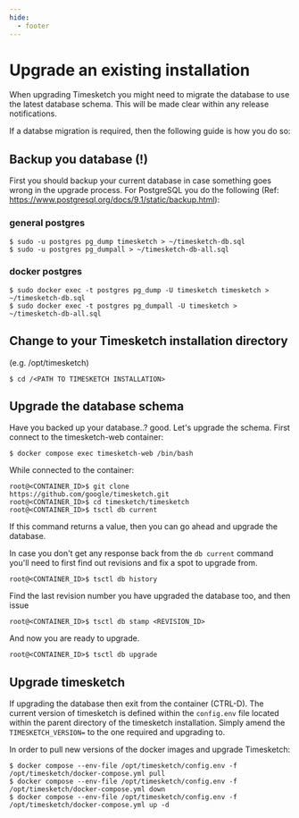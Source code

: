 ```yaml
---
hide:
  - footer
---
```

# Upgrade an existing installation

When upgrading Timesketch you might need to migrate the database to use the latest database schema. This will be made clear within any release notifications.

If a databse migration is required, then the following guide is how you do so:

## Backup you database (!)
First you should backup your current database in case something goes wrong in the upgrade process. For PostgreSQL you do the following (Ref: https://www.postgresql.org/docs/9.1/static/backup.html):

### general postgres

```shell
$ sudo -u postgres pg_dump timesketch > ~/timesketch-db.sql
$ sudo -u postgres pg_dumpall > ~/timesketch-db-all.sql
```

### docker postgres

```shell
$ sudo docker exec -t postgres pg_dump -U timesketch timesketch > ~/timesketch-db.sql
$ sudo docker exec -t postgres pg_dumpall -U timesketch > ~/timesketch-db-all.sql
```

## Change to your Timesketch installation directory
(e.g. /opt/timesketch)

```shell
$ cd /<PATH TO TIMESKETCH INSTALLATION>
```

## Upgrade the database schema
Have you backed up your database..? good. Let's upgrade the schema. First connect to the timesketch-web container:

```shell
$ docker compose exec timesketch-web /bin/bash
```

While connected to the container:

```shell
root@<CONTAINER_ID>$ git clone https://github.com/google/timesketch.git
root@<CONTAINER_ID>$ cd timesketch/timesketch
root@<CONTAINER_ID>$ tsctl db current
```

If this command returns a value, then you can go ahead and upgrade the database.

In case you don't get any response back from the `db current` command you'll need to first find out revisions and fix a spot to upgrade from.

```shell
root@<CONTAINER_ID>$ tsctl db history
```

Find the last revision number you have upgraded the database too, and then issue

```shell
root@<CONTAINER_ID>$ tsctl db stamp <REVISION_ID>
```

And now you are ready to upgrade.

```shell
root@<CONTAINER_ID>$ tsctl db upgrade
```

## Upgrade timesketch
If upgrading the database then exit from the container (CTRL-D).
The current version of timesketch is defined within the `config.env` file located within the parent directory of the timesketch installation.
Simply amend the `TIMESKETCH_VERSION=` to the one required and upgrading to.

In order to pull new versions of the docker images and upgrade Timesketch:

```shell
$ docker compose --env-file /opt/timesketch/config.env -f /opt/timesketch/docker-compose.yml pull
$ docker compose --env-file /opt/timesketch/config.env -f /opt/timesketch/docker-compose.yml down
$ docker compose --env-file /opt/timesketch/config.env -f /opt/timesketch/docker-compose.yml up -d
```
